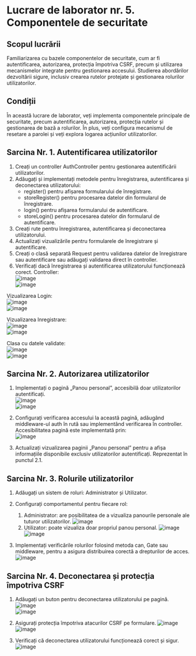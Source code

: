 # Lucrare de laborator nr. 5. Componentele de securitate

## Scopul lucrării
Familiarizarea cu bazele componentelor de securitate, cum ar fi autentificarea, autorizarea, protecția împotriva CSRF, precum și utilizarea mecanismelor integrate pentru gestionarea accesului. Studierea abordărilor dezvoltării sigure, inclusiv crearea rutelor protejate și gestionarea rolurilor utilizatorilor.

## Condiții
În această lucrare de laborator, veți implementa componentele principale de securitate, precum autentificarea, autorizarea, protecția rutelor și gestionarea de bază a rolurilor. În plus, veți configura mecanismul de resetare a parolei și veți explora logarea acțiunilor utilizatorilor.

## Sarcina Nr. 1. Autentificarea utilizatorilor
1. Creați un controller AuthController pentru gestionarea autentificării utilizatorilor.
2. Adăugați și implementați metodele pentru înregistrarea, autentificarea și deconectarea utilizatorului:
    - register() pentru afișarea formularului de înregistrare.
    - storeRegister() pentru procesarea datelor din formularul de înregistrare.
    - login() pentru afișarea formularului de autentificare.
    - storeLogin() pentru procesarea datelor din formularul de autentificare.
3. Creați rute pentru înregistrarea, autentificarea și deconectarea utilizatorului.
4. Actualizați vizualizările pentru formularele de înregistrare și autentificare.
5. Creați o clasă separată Request pentru validarea datelor de înregistrare sau autentificare sau adăugați validarea direct în controller.
6. Verificați dacă înregistrarea și autentificarea utilizatorului funcționează corect.
Controller:\
![image](./screenshots/1.1.1.png)\
![image](./screenshots/1.1.2.png)

Vizualizarea Login:\
![image](./screenshots/1.2.1.png)\
![image](./screenshots/1.2.2.png)

Vizualizarea Inregistrare:\
![image](./screenshots/1.3.1.png)\
![image](./screenshots/1.3.2.png)

Clasa cu datele validate:\
![image](./screenshots/1.4.1.png)\
![image](./screenshots/1.4.2.png)

## Sarcina Nr. 2. Autorizarea utilizatorilor
1. Implementați o pagină „Panou personal”, accesibilă doar utilizatorilor autentificați.\
![image](./screenshots/2.1.1.png)\
![image](./screenshots/2.1.2.png)

2. Configurați verificarea accesului la această pagină, adăugând middleware-ul auth în rută sau implementând verificarea în controller.
Accesibilitatea pagină este implementată prin:\
![image](./screenshots/2.2.png)

3. Actualizați vizualizarea paginii „Panou personal” pentru a afișa informațiile disponibile exclusiv utilizatorilor autentificați.
Reprezentat în punctul 2.1.

## Sarcina Nr. 3. Rolurile utilizatorilor
1. Adăugați un sistem de roluri: Administrator și Utilizator.

2. Configurați comportamentul pentru fiecare rol:
    1. Administrator: are posibilitatea de a vizualiza panourile personale ale tuturor utilizatorilor.
    ![image](./screenshots/2.1.2.png)
    2. Utilizator: poate vizualiza doar propriul panou personal.
    ![image](./screenshots/3.2.1.png)\
    ![image](./screenshots/3.2.2.png)

3. Implementați verificările rolurilor folosind metoda can, Gate sau middleware, pentru a asigura distribuirea corectă a drepturilor de acces.\
![image](./screenshots/3.3.png)

## Sarcina Nr. 4. Deconectarea și protecția împotriva CSRF
1. Adăugați un buton pentru deconectarea utilizatorului pe pagină.
![image](./screenshots/4.1.1.png)\
![image](./screenshots/4.1.2.png)

2. Asigurați protecția împotriva atacurilor CSRF pe formulare.
![image](./screenshots/4.2.1.png)\
![image](./screenshots/4.2.2.png)

3. Verificați că deconectarea utilizatorului funcționează corect și sigur.
![image](./screenshots/4.3.png)